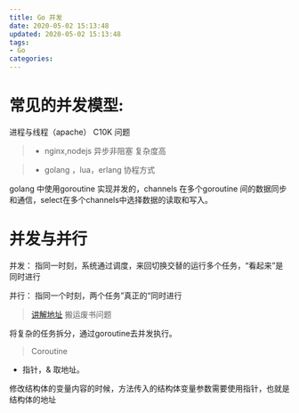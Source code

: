 ```yaml
---
title: Go 并发
date: 2020-05-02 15:13:48
updated: 2020-05-02 15:13:48
tags:
- Go
categories:
---
```


# 常见的并发模型:

进程与线程（apache） C10K 问题

> - nginx,nodejs 异步非阻塞 复杂度高

> - golang ，lua，erlang 协程方式

golang 中使用goroutine 实现并发的，channels 在多个goroutine 间的数据同步和通信，select在多个channels中选择数据的读取和写入。


# 并发与并行

并发： 指同一时刻，系统通过调度，来回切换交替的运行多个任务，“看起来”是同时进行

并行： 指同一个时刻，两个任务”真正的“同时进行

> [讲解地址](https://www.youtube.com/watch?v=cN_DpYBzKso)  搬运废书问题

将复杂的任务拆分，通过goroutine去并发执行。

> Coroutine 

* 指针，& 取地址。

修改结构体的变量内容的时候，方法传入的结构体变量参数需要使用指针，也就是结构体的地址

<!-- more -->